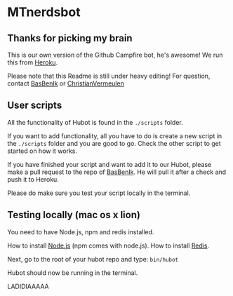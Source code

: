 [heroku]: http://www.heroku.com
[bas]: https://github.com/basbenik/
[basrepo]: https://github.com/BasBenIk/MTnerds-Bot
[chris]: https://github.com/christianvermeulen/
[node]: http://nodejs.org/
[redis]: http://redis.io/topics/quickstart
[wakeup]: http://hubotmtnerds.herokuapp.com/
# MTnerdsbot

## Thanks for picking my brain

This is our own version of the Github Campfire bot, he's awesome!
We run this from [Heroku][heroku].

Please note that this Readme is still under heavy editing!
For question, contact [BasBenIk][bas] or [ChristianVermeulen][chris]

## User scripts

All the functionality of Hubot is found in the `./scripts` folder.

If you want to add functionality, all you have to do is create a new script in the `./scripts` folder and you are good to go.
Check the other script to get started on how it works.

If you have finished your script and want to add it to our Hubot, please make a pull request to the repo of [BasBenIk][basrepo].
He will pull it after a check and push it to Heroku.

Please do make sure you test your script locally in the terminal.

## Testing locally (mac os x lion)

You need to have Node.js, npm and redis installed.

How to install [Node.js][node] (npm comes with node.js).
How to install [Redis][redis].

Next, go to the root of your hubot repo and type:
`bin/hubot`

Hubot should now be running in the terminal.


LADIDIAAAAA
